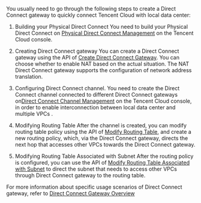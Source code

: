 You usually need to go through the following steps to create a Direct Connect gateway to quickly connect Tencent Cloud with local data center:
1) Building your Physical Direct Connect
You need to build your Physical Direct Connect on <a href="https://console.qcloud.com/vpc/dc"  title="Physical Direct Connect Management">Physical Direct Connect Management</a> on the Tencent Cloud console.

2) Creating Direct Connect gateway
You can create a Direct Connect gateway using the API of [Create Direct Connect Gateway](https://www.qcloud.com/document/product/215/4824). You can choose whether to enable NAT based on the actual situation. The NAT Direct Connect gateway supports the configuration of network address translation.

3) Configuring Direct Connect channel. You need to create the Direct Connect channel connected to different Direct Connect gateways on<a href="https://console.qcloud.com/vpc/dcConn"  title="Direct Connect Channel Management">Direct Connect Channel Management</a> on the Tencent Cloud console, in order to enable interconnection between local data center and multiple VPCs .

4) Modifying Routing Table
After the channel is created, you can modify routing table policy using the API of [Modify Routing Table](https://www.qcloud.com/document/product/215/1416), and create a new routing policy, which, via the Direct Connect gateway, directs the next hop that accesses other VPCs towards the Direct Connect gateway.

5) Modifying Routing Table Associated with Subnet
After the routing policy is configured, you can use the API of [Modify Routing Table Associated with Subnet](https://www.qcloud.com/document/product/215/1416) to direct the subnet that needs to access other VPCs through Direct Connect gateway to the routing table.

For more information about specific usage scenarios of Direct Connect gateway, refer to <a href="https://www.qcloud.com/doc/product/215/4976" title="Direct Connect Gateway">Direct Connect Gateway Overview</a>
